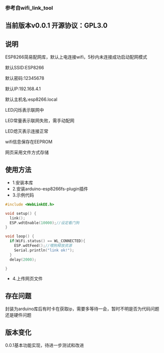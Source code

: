 ### 参考自wifi_link_tool



## 当前版本v0.0.1 开源协议：GPL3.0



## 说明

ESP8266简易配网库，默认上电连接wifi，5秒内未连接成功启动配网模式

默认SSID:ESP8266

默认密码:12345678

默认IP:192.168.4.1

默认主机名:esp8266.local

LED闪烁表示联网中

LED常量表示联网失败，需手动配网

LED熄灭表示连接正常

wifi信息保存在EEPROM

网页采用文件方式存储



## 使用方法

- 1.安装本库
- 2.安装arduino-esp8266fs-plugin插件
- 3.示例代码

``` c
#include <WebLinkEE.h>

void setup() {
  link();
  ESP.wdtEnable(10000);//设定看门狗
}

void loop() {
  if(WiFi.status() == WL_CONNECTED){
    ESP.wdtFeed();//喂狗释放资源
    Serial.println("link ok!");
  }
  delay(2000);

}
```

- 4.上传网页文件



## 存在问题

封装为arduino库后有时卡在获取ip，需要多等待一会，暂时不明是否为代码问题还是硬件问题



## 版本变化

0.0.1基本功能实现，待进一步测试和改进



